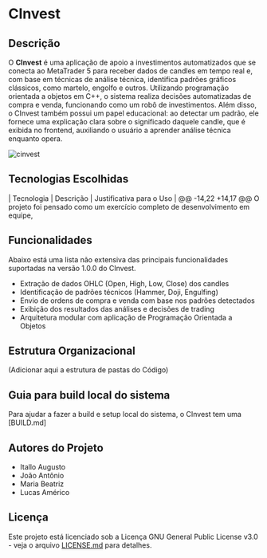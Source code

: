 # CInvest

## Descrição
O **CInvest** é uma aplicação de apoio a investimentos automatizados que se conecta ao MetaTrader 5 para receber dados de candles em tempo real e, com base em técnicas de análise técnica, identifica padrões gráficos clássicos, como martelo, engolfo e outros. Utilizando programação orientada a objetos em C++, o sistema realiza decisões automatizadas de compra e venda, funcionando como um robô de investimentos. Além disso, o CInvest também possui um papel educacional: ao detectar um padrão, ele fornece uma explicação clara sobre o significado daquele candle, que é exibida no frontend, auxiliando o usuário a aprender análise técnica enquanto opera.

![cinvest](https://github.com/user-attachments/assets/68b567d6-8586-42d6-b2d4-e3f5a99fc32b)


## Tecnologias Escolhidas
| Tecnologia | Descrição | Justificativa para o Uso |
@@ -14,22 +14,17 @@ O projeto foi pensado como um exercício completo de desenvolvimento em equipe,
## Funcionalidades
Abaixo está uma lista não extensiva das principais funcionalidades suportadas na versão 1.0.0 do CInvest.

- Extração de dados OHLC (Open, High, Low, Close) dos candles
- Identificação de padrões técnicos (Hammer, Doji, Engulfing)
- Envio de ordens de compra e venda com base nos padrões detectados
- Exibição dos resultados das análises e decisões de trading
- Arquitetura modular com aplicação de Programação Orientada a Objetos

## Estrutura Organizacional
(Adicionar aqui a estrutura de pastas do Código)

## Guia para build local do sistema
Para ajudar a fazer a build e setup local do sistema, o CInvest tem uma [BUILD.md]

## Autores do Projeto
- Itallo Augusto
- João Antônio
- Maria Beatriz
- Lucas Américo

## Licença

Este projeto está licenciado sob a Licença GNU General Public License v3.0 - veja o arquivo [LICENSE.md](LICENSE) para detalhes.
